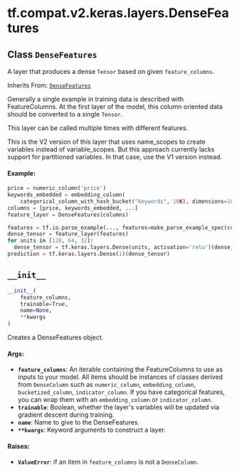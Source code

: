 <div itemscope itemtype="http://developers.google.com/ReferenceObject">
<meta itemprop="name" content="tf.compat.v2.keras.layers.DenseFeatures" />
<meta itemprop="path" content="Stable" />
<meta itemprop="property" content="__init__"/>
</div>

# tf.compat.v2.keras.layers.DenseFeatures

## Class `DenseFeatures`

A layer that produces a dense `Tensor` based on given `feature_columns`.

Inherits From: [`DenseFeatures`](../../../../../tf/keras/layers/DenseFeatures.md)

<!-- Placeholder for "Used in" -->

Generally a single example in training data is described with FeatureColumns.
At the first layer of the model, this column oriented data should be converted
to a single `Tensor`.

This layer can be called multiple times with different features.

This is the V2 version of this layer that uses name_scopes to create
variables instead of variable_scopes. But this approach currently lacks
support for partitioned variables. In that case, use the V1 version instead.

#### Example:



```python
price = numeric_column('price')
keywords_embedded = embedding_column(
    categorical_column_with_hash_bucket("keywords", 10K), dimensions=16)
columns = [price, keywords_embedded, ...]
feature_layer = DenseFeatures(columns)

features = tf.io.parse_example(..., features=make_parse_example_spec(columns))
dense_tensor = feature_layer(features)
for units in [128, 64, 32]:
  dense_tensor = tf.keras.layers.Dense(units, activation='relu')(dense_tensor)
prediction = tf.keras.layers.Dense(1)(dense_tensor)
```

<h2 id="__init__"><code>__init__</code></h2>

``` python
__init__(
    feature_columns,
    trainable=True,
    name=None,
    **kwargs
)
```

Creates a DenseFeatures object.


#### Args:


* <b>`feature_columns`</b>: An iterable containing the FeatureColumns to use as
  inputs to your model. All items should be instances of classes derived
  from `DenseColumn` such as `numeric_column`, `embedding_column`,
  `bucketized_column`, `indicator_column`. If you have categorical
  features, you can wrap them with an `embedding_column` or
  `indicator_column`.
* <b>`trainable`</b>:  Boolean, whether the layer's variables will be updated via
  gradient descent during training.
* <b>`name`</b>: Name to give to the DenseFeatures.
* <b>`**kwargs`</b>: Keyword arguments to construct a layer.


#### Raises:


* <b>`ValueError`</b>: if an item in `feature_columns` is not a `DenseColumn`.



